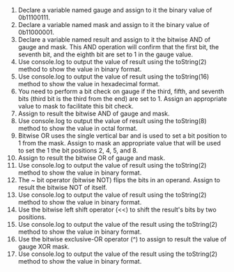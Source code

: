 1. Declare a variable named gauge and assign to it the binary value of 0b11100111.
2. Declare a variable named mask and assign to it the binary value of  0b11000001.
3. Declare a variable named result and assign to it the bitwise AND of gauge and mask.  This AND operation will confirm that the first bit, the seventh bit, and the eighth bit are set to 1 in the gauge value.
4. Use console.log to output the value of result using the toString(2) method to show the value in binary format.
5. Use console.log to output the value of result using the toString(16) method to show the value in hexadecimal format.
6. You need to perform a bit check on gauge if the third, fifth, and seventh bits (third bit is the third from the end) are set to 1. Assign an appropriate value to mask to facilitate this bit check.
7. Assign to result the bitwise AND of gauge and mask.
8. Use console.log to output the value of result using the toString(8) method to show the value in octal format.
9. Bitwise OR uses the single vertical bar and is used to set a bit position to 1 from the mask.  Assign to mask an appropriate value that will be used to set the 1 the bit positions 2, 4, 5, and 8.
10. Assign to result the bitwise OR of gauge and mask.
11. Use console.log to output the value of result using the toString(2) method to show the value in binary format.
12. The ~ bit operator (bitwise NOT) flips the bits in an operand.  Assign to result the bitwise NOT of itself.
13. Use console.log to output the value of result using the toString(2) method to show the value in binary format.
14. Use the bitwise left shift operator (<<) to shift the result's bits by two positions.
15. Use console.log to output the value of the result using the toString(2) method to show the value in binary format.
16. Use the bitwise exclusive-OR operator (^) to assign to result the value of gauge XOR mask.
17. Use console.log to output the value of the result using the toString(2) method to show the value in binary format.